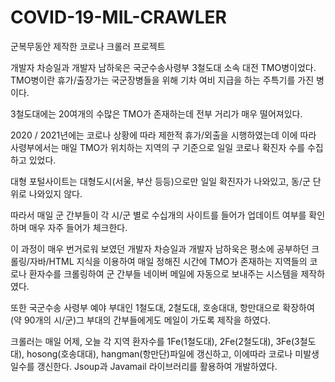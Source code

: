 # COVID-19-MIL-CRAWLER
군복무동안 제작한 코로나 크롤러 프로젝트

개발자 차승일과 개발자 남하욱은 국군수송사령부 3철도대 소속 대전 TMO병이었다. TMO병이란 휴가/출장가는 국군장병들을 위해 기차 여비 지급을 하는 주특기를 가진 병이다.

3철도대에는 20여개의 수많은 TMO가 존재하는데 전부 거리가 매우 떨어져있다. 

2020 / 2021년에는 코로나 상황에 따라 제한적 휴가/외출을 시행하였는데 이에 따라 사령부에서는 매일 TMO가 위치하는 지역의 구 기준으로 일일 코로나 확진자 수를 수집하고 있었다. 

대형 포털사이트는 대형도시(서울, 부산 등등)으로만 일일 확진자가 나와있고, 동/군 단위로 나와있지 않다.

따라서 매일 군 간부들이 각 시/군 별로 수십개의 사이트를 들어가 업데이트 여부를 확인하며 매우 자주 들어가 체크한다.

이 과정이 매우 번거로워 보였던 개발자 차승일과 개발자 남하욱은 평소에 공부하던 크롤링/자바/HTML 지식을 이용하여 매일 정해진 시간에 TMO가 존재하는 지역들의 코로나 환자수를 크롤링하여 군 간부들 네이버 메일에 자동으로 보내주는 시스템을 제작하였다.

또한 국군수송 사령부 예야 부대인 1철도대, 2철도대, 호송대대, 항만대으로 확장하여(약 90개의 시/군)그 부대의 간부들에게도 메일이 가도록 제작을 하였다.

크롤러는 매일 어제, 오늘 각 지역 환자수를 1Fe(1철도대), 2Fe(2철도대), 3Fe(3철도대), hosong(호송대대), hangman(항만단)파일에 갱신하고, 이에따라 코로나 미발생 일수를 갱신한다. Jsoup과 Javamail 라이브러리를 활용하여 개발하였다.
